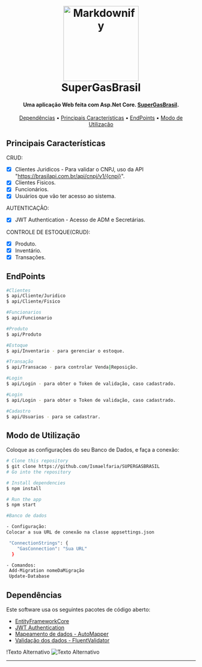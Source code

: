 
<h1 align="center">
  <br>
  <a href="http://www.amitmerchant.com/electron-markdownify"><img src="https://escolaeducacao.com.br/wp-content/uploads/2019/04/super-gas.png" alt="Markdownify" width="200"></a>
  <br>
  SuperGasBrasil
  <br>
</h1>

<h4 align="center">Uma aplicação Web feita com Asp.Net Core. <a href="https://www.supergasbras.com.br" target="_blank">SuperGasBrasil</a>.</h4>

<p align="center">
  <a href="#Dependências">Dependências</a> •
  <a href="#Principais-Características">Principais Características</a> •
  <a href="#EndPoints">EndPoints</a> •
  <a href="#Modo-de-Utilização">Modo de Utilização</a> 
</p>

## Principais Características

CRUD:
- [x] Clientes Juridicos - Para validar o CNPJ, uso da API "https://brasilapi.com.br/api/cnpj/v1/{cnpj}".
- [x] Clientes Fisicos.
- [x] Funcionários.
- [x] Usuários que vão ter acesso ao sistema.
  
AUTENTICAÇÃO:
- [x] JWT Authentication - Acesso de ADM e Secretárias.

CONTROLE DE ESTOQUE(CRUD):
- [x] Produto.
- [x] Inventário.
- [x] Transações.
  
## EndPoints
```bash
#Clientes
$ api/Cliente/Juridico
$ api/Cliente/Fisico

#Funcionarios
$ api/Funcionario

#Produto
$ api/Produto

#Estoque
$ api/Inventario - para gerenciar o estoque.

#Transação
$ api/Transacao - para controlar Venda|Reposição.

#Login
$ api/Login - para obter o Token de validação, caso cadastrado.

#Login
$ api/Login - para obter o Token de validação, caso cadastrado.

#Cadastro
$ api/Usuarios - para se cadastrar.
```
## Modo de Utilização

Coloque as configurações do seu Banco de Dados, e faça a conexão:

```bash
# Clone this repository
$ git clone https://github.com/Ismaelfaria/SUPERGASBRASIL
# Go into the repository

# Install dependencies
$ npm install

# Run the app
$ npm start

#Banco de dados

- Configuração:
Colocar a sua URL de conexão na classe appsettings.json

 "ConnectionStrings": {
    "GasConnection": "Sua URL"
  }

- Comandos:
 Add-Migration nomeDaMigração
 Update-Database

```

## Dependências

Este software usa os seguintes pacotes de código aberto:

- [EntityFrameworkCore](https://learn.microsoft.com/pt-br/ef/core/)
- [JWT Authentication](https://jwt.io/)
- [Mapeamento de dados - AutoMapper](https://docs.automapper.org/en/stable/)
- [Validação dos dados - FluentValidator](https://docs.fluentvalidation.net/en/latest/)


!Texto Alternativo
<img src="https://www.canva.com/design/DAGI5pVUaLg/CO2CFFQLOklXjjV4kE1DHQ/view?utm_content=DAGI5pVUaLg&utm_campaign=designshare&utm_medium=link&utm_source=editor" alt="Texto Alternativo">

---
